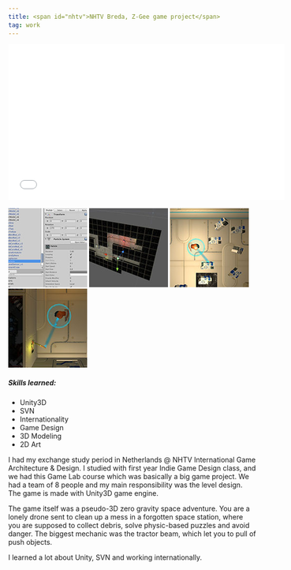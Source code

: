 ```yaml
---
title: <span id="nhtv">NHTV Breda, Z-Gee game project</span>
tag: work
---
```

<span id="nhtv"></span>

<div class="flex-video"><iframe width="560" height="315" src="//www.youtube.com/embed/Rp3KGXOERl4" frameborder="0" allowfullscreen></iframe></div>

<a href="../img/works/zgee_unity.jpg">![](../img/works/zgee_unity_thumb.jpg)</a>
<a href="../img/works/zgee_unity2.jpg">![](../img/works/zgee_unity2_thumb.jpg)</a>
<a href="../img/works/zgee_ss1.jpg">![](../img/works/zgee_ss1_thumb.jpg)</a>
<a href="../img/works/zgee_ss2.jpg">![](../img/works/zgee_ss2_thumb.jpg)</a>

##### Skills learned:
<div class="skills">
	<ul>
		<li id="strong">Unity3D</li>
		<li id="strong">SVN</li>
		<li id="strong">Internationality</li>
		<li id="medium">Game Design</li>
		<li id="light">3D Modeling</li>
		<li id="light">2D Art</li>
	</ul>
</div>

I had my exchange study period in Netherlands @ NHTV International Game Architecture & Design. I studied with first year Indie Game Design class, and we had this Game Lab course which was basically a big game project. We had a team of 8 people and my main responsibility was the level design. The game is made with Unity3D game engine.

The game itself was a pseudo-3D zero gravity space adventure. You are a lonely drone sent to clean up a mess in a forgotten space station, where you are supposed to collect debris, solve physic-based puzzles and avoid danger. The biggest mechanic was the tractor beam, which let you to pull of push objects.

I learned a lot about Unity, SVN and working internationally.